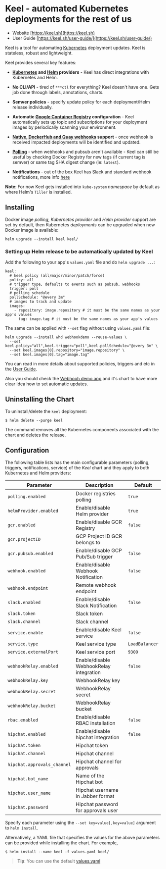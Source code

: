 # Keel - automated Kubernetes deployments for the rest of us

* Website [https://keel.sh](https://keel.sh)
* User Guide [https://keel.sh/user-guide/](https://keel.sh/user-guide/)

Keel is a tool for automating [Kubernetes](https://kubernetes.io/) deployment updates. Keel is stateless, robust and lightweight.

Keel provides several key features:

* __[Kubernetes](https://kubernetes.io/) and [Helm](https://helm.sh) providers__ - Keel has direct integrations with Kubernetes and Helm.

* __No CLI/API__ - tired of `***ctl` for everything? Keel doesn't have one. Gets job done through labels, annotations, charts.

* __Semver policies__ - specify update policy for each deployment/Helm release individually.

* __Automatic [Google Container Registry](https://cloud.google.com/container-registry/) configuration__ - Keel automatically sets up topic and subscriptions for your deployment images by periodically scanning your environment.

* __[Native, DockerHub and Quay webhooks](https://keel.sh/user-guide/triggers/#webhooks) support__ -  once webhook is received impacted deployments will be identified and updated.

*  __[Polling](https://keel.sh/user-guide/#polling-deployment-example)__ - when webhooks and pubsub aren't available - Keel can still be useful by checking Docker Registry for new tags (if current tag is semver) or same tag SHA digest change (ie: `latest`).

* __Notifications__ - out of the box Keel has Slack and standard webhook notifications, more info [here](https://keel.sh/user-guide/#notifications)


**Note**: For now Keel gets installed into `kube-system` _namespace_ by default as where Helm's `Tiller` is installed.

## Installing

Docker image _polling_, _Kubernetes provider_ and _Helm provider_ support are set by default, then Kubernetes _deployments_ can be upgraded when new Docker image is available:

```console
helm upgrade --install keel keel/
```

### Setting up Helm release to be automatically updated by Keel

Add the following to your app's `values.yaml` file and do `helm upgrade ...`:

```
keel:
  # keel policy (all/major/minor/patch/force)
  policy: all
  # trigger type, defaults to events such as pubsub, webhooks
  trigger: poll
  # polling schedule
  pollSchedule: "@every 3m"
  # images to track and update
  images:
    - repository: image.repository # it must be the same names as your app's values
      tag: image.tag # it must be the same names as your app's values
```

The same can be applied with `--set` flag without using `values.yaml` file:

```
helm upgrade --install whd webhookdemo --reuse-values \
  --set keel.policy="all",keel.trigger="poll",keel.pollSchedule="@every 3m" \
  --set keel.images[0].repository="image.repository" \
  --set keel.images[0].tag="image.tag"
```

You can read in more details about supported policies, triggers and etc in the [User Guide](https://keel.sh/user-guide/).

Also you should check the [Webhooh demo app](https://github.com/webhookrelay/webhook-demo) and it's chart to have more clear
idea how to set automatic updates.


## Uninstalling the Chart

To uninstall/delete the `keel` deployment:

```console
$ helm delete --purge keel
```

The command removes all the Kubernetes components associated with the chart and deletes the release.

## Configuration

The following table lists has the main configurable parameters (polling, triggers, notifications, service) of the _Keel_ chart and they apply to both Kubernetes and Helm providers:

| Parameter                         | Description                            | Default                                                   |
| --------------------------------- | -------------------------------------- | --------------------------------------------------------- |
| `polling.enabled`                 | Docker registries polling              | `true`                                                    |
| `helmProvider.enabled`            | Enable/disable Helm provider           | `true`                                                   |
| `gcr.enabled`                     | Enable/disable GCR Registry            | `false`                                                   |
| `gcr.projectID`                   | GCP Project ID GCR belongs to          |                                                           |
| `gcr.pubsub.enabled`              | Enable/disable GCP Pub/Sub trigger     | `false`                                                   |
| `webhook.enabled`                 | Enable/disable Webhook Notification    | `false`                                                   |
| `webhook.endpoint`                | Remote webhook endpoint                |                                                           |
| `slack.enabled`                   | Enable/disable Slack Notification      | `false`                                                   |
| `slack.token`                     | Slack token                            |                                                           |
| `slack.channel`                   | Slack channel                          |                                                           |
| `service.enable`                  | Enable/disable Keel service            | `false`                                                   |
| `service.type`                    | Keel service type                      | `LoadBalancer`                                            |
| `service.externalPort`            | Keel service port                      | `9300`                                                    |
| `webhookRelay.enabled`            | Enable/disable WebhookRelay integration| `false`                                                   |
| `webhookRelay.key`                | WebhookRelay key                       |                                                           |
| `webhookRelay.secret`             | WebhookRelay secret                    |                                                           |
| `webhookRelay.bucket`             | WebhookRelay bucket                    |                                                           |
| `rbac.enabled`                    | Enable/disable RBAC installation       | `false`                                                   |
| `hipchat.enabled`                 | Enable/disable hipchat integration     | `false`                                                   |
| `hipchat.token`                   | Hipchat token                          |                                                           |
| `hipchat.channel`                 | Hipchat channel                        |                                                           |
| `hipchat.approvals_channel`       | Hipchat channel for approvals          |                                                           |
| `hipchat.bot_name`                | Name of the Hipchat bot                |                                                           |
| `hipchat.user_name`               | Hipchat username in Jabber format      |                                                           |
| `hipchat.password`                | Hipchat password for approvals user    |                                                           |

Specify each parameter using the `--set key=value[,key=value]` argument to `helm install`.

Alternatively, a YAML file that specifies the values for the above parameters can be provided while installing the chart. For example,

```console
$ helm install --name keel -f values.yaml keel/
```
> **Tip**: You can use the default [values.yaml](values.yaml)
